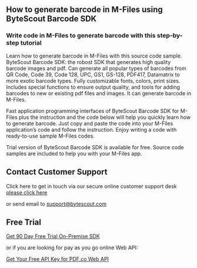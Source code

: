 ## How to generate barcode in M-Files using ByteScout Barcode SDK

### Write code in M-Files to generate barcode with this step-by-step tutorial

Learn how to generate barcode in M-Files with this source code sample. ByteScout Barcode SDK: the robost SDK that generates high quality barcode images and pdf. Can generate all popular types of barcodes from QR Code, Code 39, Code 128, UPC, GS1, GS-128, PDF417, Datamatrix to more exotic barcode types. Fully customizable fonts, colors, print sizes. Includes special functions to ensure output quality, and tools for adding barcodes to new or existing pdf files and images. It can generate barcode in M-Files.

Fast application programming interfaces of ByteScout Barcode SDK for M-Files plus the instruction and the code below will help you quickly learn how to generate barcode. Just copy and paste the code into your M-Files application’s code and follow the instruction. Enjoy writing a code with ready-to-use sample M-Files codes.

Trial version of ByteScout Barcode SDK is available for free. Source code samples are included to help you with your M-Files app.

## Contact Customer Support

Click here to get in touch via our secure online customer support desk [please click here](https://bytescout.zendesk.com/hc/en-us/requests/new?subject=ByteScout%20Barcode%20SDK%20Question)

or send email to [support@bytescout.com](mailto:support@bytescout.com?subject=ByteScout%20Barcode%20SDK%20Question) 

## Free Trial

[Get 90 Day Free Trial On-Premise SDK](https://bytescout.com/download/web-installer?utm_source=github-readme)

or if you are looking for pay as you go online Web API:

[Get Your Free API Key for PDF.co Web API](https://pdf.co/documentation/api?utm_source=github-readme)